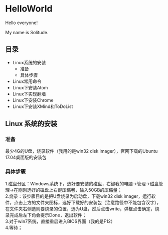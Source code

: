 # HelloWorld

 Hello everyone!
 
 My name is Solitude.
## 目录  
* Linux系统的安装  
    * 准备  
    * 具体步骤  
* Linux常用命令  
* Linux下安装Atom  
* Linux下实现翻墙  
* Linux下安装Chrome  
* Linux下安装XMind和ToDoList  
## Linux 系统的安装
### 准备
最少4G的U盘，烧录软件（我用的是win32 disk imager），官网下载的Ubuntu 17.04桌面版的安装包
### 具体步骤
1.磁盘分区：Windows系统下，选好要安装的磁盘，右键我的电脑→管理→磁盘管理→在刚刚选好的磁盘上右键压缩卷，输入50GB的压缩量；  
2.烧录：该步骤目的是把U盘烧录为启动盘，下载win32 disk imager，运行软件，点击上方的文件夹图标，选好下载好的安装包（注意路径中不能包含汉字），在文件夹右侧选则要烧录的位置，选为U盘，然后点击write，弹框点击确定，烧录完成后左下角会提示Done，退出软件；  
3.对于win7系统，直接重启进入BIOS界面（我的是F12）  
4.等待；  
